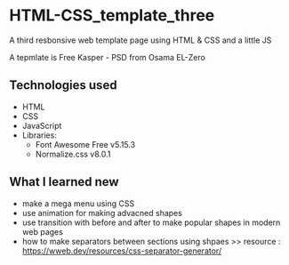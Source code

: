 # HTML-CSS_template_three

A third resbonsive web template page using HTML &amp; CSS and a little JS

A tepmlate is Free Kasper - PSD from Osama EL-Zero

## Technologies used

- HTML
- CSS
- JavaScript
- Libraries:
  - Font Awesome Free v5.15.3
  - Normalize.css v8.0.1

## What I learned new

- make a mega menu using CSS
- use animation for making advacned shapes
- use transition with before and after to make popular shapes in modern web pages
- how to make separators between sections using shpaes >> resource : https://wweb.dev/resources/css-separator-generator/
